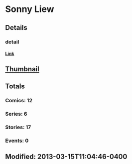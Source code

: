 # Sonny  Liew 
## Details
### detail
#### [Link](http://marvel.com/comics/creators/9451/sonny_liew?utm_campaign=apiRef&utm_source=225578a89fc76f3d20fbffda5d17a88d)
## [Thumbnail](http://i.annihil.us/u/prod/marvel/i/mg/2/b0/4bb5754622a20.jpg)
## Totals
### Comics: 12
### Series: 6
### Stories: 17
### Events: 0
## Modified: 2013-03-15T11:04:46-0400